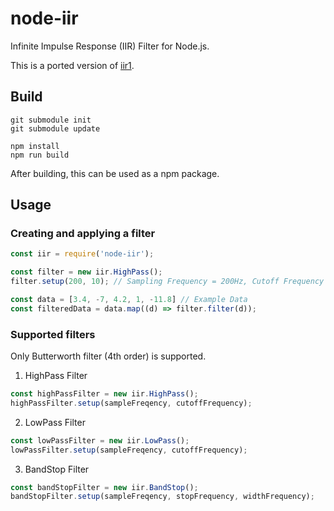 # node-iir

Infinite Impulse Response (IIR) Filter for Node.js.

This is a ported version of [iir1](https://github.com/berndporr/iir1).

## Build

```
git submodule init
git submodule update

npm install
npm run build
```

After building, this can be used as a npm package.

## Usage

### Creating and applying a filter

```javascript
const iir = require('node-iir');

const filter = new iir.HighPass();
filter.setup(200, 10); // Sampling Frequency = 200Hz, Cutoff Frequency = 10Hz

const data = [3.4, -7, 4.2, 1, -11.8] // Example Data
const filteredData = data.map((d) => filter.filter(d));
```

### Supported filters

Only Butterworth filter (4th order) is supported.

1. HighPass Filter

```javascript
const highPassFilter = new iir.HighPass();
highPassFilter.setup(sampleFreqency, cutoffFrequency);
```

2. LowPass Filter

```javascript
const lowPassFilter = new iir.LowPass();
lowPassFilter.setup(sampleFreqency, cutoffFrequency);
```

3. BandStop Filter

```javascript
const bandStopFilter = new iir.BandStop();
bandStopFilter.setup(sampleFreqency, stopFrequency, widthFrequency);
```
